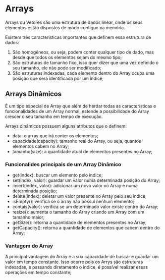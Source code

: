 # Arrays

Arrays ou Vetores são uma estrutura de dados linear, onde os seus elementos estão dispostos 
de modo contíguo na memória. 

Existem três características importantes que definem essa estrutura de dados:

1. São homogêneos, ou seja, podem conter qualquer tipo de dado, mas desde que todos os elementos sejam do mesmo tipo;
2. São estruturas de tamanho fixo, isso quer dizer que uma vez definido o seu tamanho, ele não pode ser modificado;
3. São estruturas indexadas, cada elemento dentro do Array ocupa uma posição que será identificada por um índice;

## Arrays Dinâmicos

É um tipo especial de Array que além de herdar todas as características e funcionalidades de um Array normal,
estende a possibilidade do Array crescer o seu tamanho em tempo de execução.

Arrays dinâmicos possuem alguns atributos que o definem:
- data: o array que irá conter os elementos;
- capacidade(capacity): tamanho real do Array, ou seja, quantos elementos cabem no Array;
- tamanho(size): a quantidade atual de elementos presentes no Array;

### Funcionalides principais de um Array Dinâmico

- get(index): buscar um elemento pelo índice;
- set(index, valor): guardar um valor numa determinada posição do Array;
- insert(index, valor): adicionar um novo valor no Array e numa determinada posição;
- delete(index): deletar um valor presente no Array pelo seu índice;
- isEmpty(): verifica se o array não possui nenhum elemento;
- contais(valor): verifica se um determinado valor existe dentro do Array;
- resize(): aumenta o tamanho do Array criando um Array com um tamanho maior;
- getSize(): retorna a quantidade de elementos presentes no Array;
- getCapacity(): retorna a quantidade de elementos que cabem dentro do Array;

### Vantagem do Array

A principal vantagem do Array é a sua capacidade de buscar e guardar um valor em tempo constante.
Isso ocorre pois os Arrys são estruturas indexadas, e passando diretamento o indíce, é possível realizar
essas operações em tempo constante;